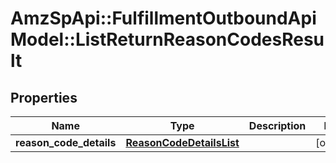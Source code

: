 # AmzSpApi::FulfillmentOutboundApiModel::ListReturnReasonCodesResult

## Properties
Name | Type | Description | Notes
------------ | ------------- | ------------- | -------------
**reason_code_details** | [**ReasonCodeDetailsList**](ReasonCodeDetailsList.md) |  | [optional] 


